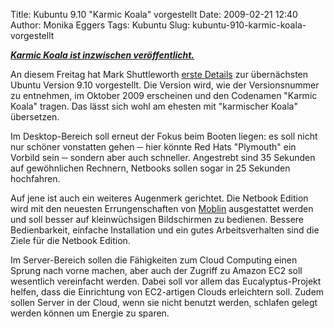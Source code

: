 Title: Kubuntu 9.10 "Karmic Koala" vorgestellt
Date: 2009-02-21 12:40
Author: Monika Eggers
Tags: Kubuntu
Slug: kubuntu-910-karmic-koala-vorgestellt

***[Karmic Koala ist inzwischen
veröffentlicht.](http://www.kubuntu-de.org/nachrichten/kubuntu/kubuntu-9-10-karmic-koala-veroeffentlicht)***


An diesem Freitag hat Mark Shuttleworth [erste
Details](https://lists.ubuntu.com/archives/ubuntu-devel-announce/2009-February/000536.html "https://lists.ubuntu.com/archives/ubuntu-devel-announce/2009-February/000536.html") zur übernächsten Ubuntu Version 9.10 vorgestellt. Die Version
wird, wie der Versionsnummer zu entnehmen, im Oktober 2009 erscheinen
und den Codenamen "Karmic Koala" tragen. Das lässt sich wohl am ehesten
mit "karmischer Koala" übersetzen.


Im Desktop-Bereich soll erneut der Fokus beim Booten liegen: es soll
nicht nur schöner vonstatten gehen ─ hier könnte Red Hats "Plymouth" ein
Vorbild sein ─ sondern aber auch schneller. Angestrebt sind 35 Sekunden
auf gewöhnlichen Rechnern, Netbooks sollen sogar in 25 Sekunden
hochfahren.


<!--break--><!--break-->

Auf jene ist auch ein weiteres Augenmerk gerichtet. Die Netbook Edition
wird mit den neuesten Errungenschaften von
[Moblin](http://de.wikipedia.org/wiki/Moblin "http://de.wikipedia.org/wiki/Moblin") ausgestattet werden und soll besser auf kleinwüchsigen
Bildschirmen zu bedienen. Bessere Bedienbarkeit, einfache Installation
und ein gutes Arbeitsverhalten sind die Ziele für die Netbook Edition.


Im Server-Bereich sollen die Fähigkeiten zum Cloud Computing einen
Sprung nach vorne machen, aber auch der Zugriff zu Amazon EC2 soll
wesentlich vereinfacht werden. Dabei soll vor allem das
Eucalyptus-Projekt helfen, dass die Einrichtung von EC2-artigen Clouds
erleichtern soll. Zudem sollen Server in der Cloud, wenn sie nicht
benutzt werden, schlafen gelegt werden können um Energie zu sparen.



